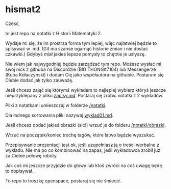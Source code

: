 # hismat2

Cześć,

to jest repo na notatki z Historii Matematyki 2.

Wydaje mi się, że im prostrza forma tym lepiej, więc najłatwiej będzie to spisywać w .md. (Git ma szanse ogarnąć historie zmian i nie dostać czkawki.) Gdybyś miał jakieś lepsze pomysły to chętnie je usłyszę.

Nie wiem jak najwygodniej będzie zarządzać tym repo. Możesz wysłać mi swój nick z githuba na Discordzie (BIG THONG#7104) lub Messengerze (Kuba Kołaczyński) i dodam Cię jako współautora na githubie. Postaram się Ciebie dodać jak tylko zauważę.

Jeśli chcesz zająć się którymś wykładem to najlepiej wybierz któryś jeszcze nieprzyklepany z pliku [zapisy.md](./zapisy.md). Postaraj się zrobić notatki z 2 wykładów.

Pliki z notatkami umieszczaj w folderze [/notatki](/notatki/).

Dla ładnego sortowania pliki nazywaj [wyklad01.md](./notatki/wyklad01.md).

Jeśli chcesz dodać jakieś obrazki (sic!) wrzuć je do folderu [/notatki/obrazki](./notatki/obrazki).

Wrzuć na początek/koniec trochę tagów, które łatwo będzie wyszukać.

Przepisywanie prezentacji jest ok, jeśli uzupełniasz ją o treści werbalne z wykładu. Nie ma po co kombinować na zapas, jeśli wykładowca zrobił już za Ciebie połowę roboty.

Jak coś mi jeszcze przyjdzie do głowy lub ktoś zwróci na coś uwagę będę to dopisywał.

To repo to troszkę openspace, postaraj się nie śmiecić.
